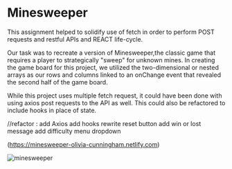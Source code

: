 # Minesweeper

This assignment helped to solidify use of fetch in order to perform POST requests and restful APIs and REACT life-cycle.

Our task was to recreate a version of Minesweeper,the classic game that requires a player to strategically "sweep" for unknown mines. In creating the game board for this project, we utilized the two-dimensional or nested arrays as our rows and columns linked to an onChange event that revealed the second half of the game board.

While this project uses multiple fetch request, it could have been done with using axios post requests to the API as well.
This could also be refactored to include hooks in place of state.

//refactor :
add Axios
add hooks
rewrite reset button
add win or lost message
add difficulty menu dropdown

(https://minesweeper-olivia-cunningham.netlify.com)

<img src="./images/1.JPG" alt="minesweeper"/>
